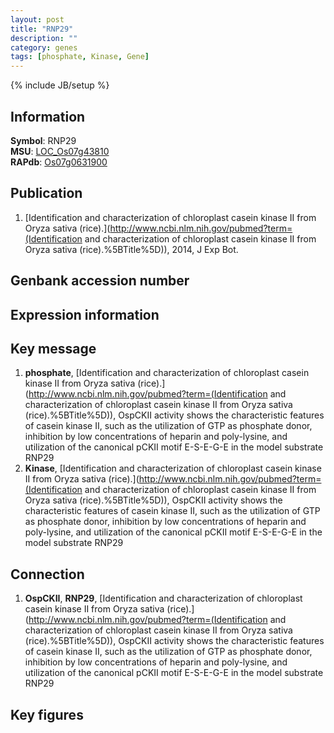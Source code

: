 ```yaml
---
layout: post
title: "RNP29"
description: ""
category: genes
tags: [phosphate, Kinase, Gene]
---
```

{% include JB/setup %}

## Information
__Symbol__: RNP29  
__MSU__: [LOC_Os07g43810](http://rice.plantbiology.msu.edu/cgi-bin/ORF_infopage.cgi?orf=LOC_Os07g43810)  
__RAPdb__: [Os07g0631900](http://rapdb.dna.affrc.go.jp/viewer/gbrowse_details/irgsp1?name=Os07g0631900)  

## Publication
1. [Identification and characterization of chloroplast casein kinase II from Oryza sativa (rice).](http://www.ncbi.nlm.nih.gov/pubmed?term=(Identification and characterization of chloroplast casein kinase II from Oryza sativa (rice).%5BTitle%5D)), 2014, J Exp Bot.

## Genbank accession number

## Expression information

## Key message
1. __phosphate__, [Identification and characterization of chloroplast casein kinase II from Oryza sativa (rice).](http://www.ncbi.nlm.nih.gov/pubmed?term=(Identification and characterization of chloroplast casein kinase II from Oryza sativa (rice).%5BTitle%5D)),  OspCKII activity shows the characteristic features of casein kinase II, such as the utilization of GTP as phosphate donor, inhibition by low concentrations of heparin and poly-lysine, and utilization of the canonical pCKII motif E-S-E-G-E in the model substrate RNP29
2. __Kinase__, [Identification and characterization of chloroplast casein kinase II from Oryza sativa (rice).](http://www.ncbi.nlm.nih.gov/pubmed?term=(Identification and characterization of chloroplast casein kinase II from Oryza sativa (rice).%5BTitle%5D)),  OspCKII activity shows the characteristic features of casein kinase II, such as the utilization of GTP as phosphate donor, inhibition by low concentrations of heparin and poly-lysine, and utilization of the canonical pCKII motif E-S-E-G-E in the model substrate RNP29

## Connection
1. __OspCKII__, __RNP29__, [Identification and characterization of chloroplast casein kinase II from Oryza sativa (rice).](http://www.ncbi.nlm.nih.gov/pubmed?term=(Identification and characterization of chloroplast casein kinase II from Oryza sativa (rice).%5BTitle%5D)),  OspCKII activity shows the characteristic features of casein kinase II, such as the utilization of GTP as phosphate donor, inhibition by low concentrations of heparin and poly-lysine, and utilization of the canonical pCKII motif E-S-E-G-E in the model substrate RNP29

## Key figures


